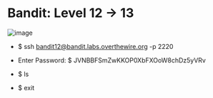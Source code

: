 # Bandit: Level 12 -> 13

![image](https://github.com/zkbyqd/Write-ups/assets/90260119/45676bfa-78bb-42b1-9578-cd771d923e80)

- $ ssh bandit12@bandit.labs.overthewire.org -p 2220
  
- Enter Password: $ JVNBBFSmZwKKOP0XbFXOoW8chDz5yVRv

- $ ls


- $ exit
